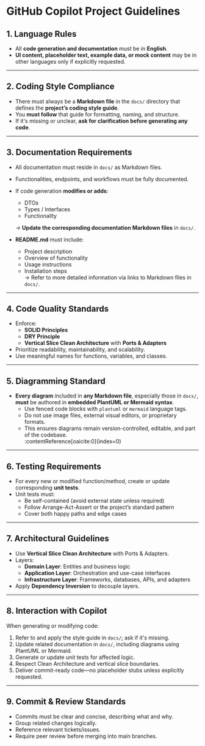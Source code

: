 # GitHub Copilot Project Guidelines

## 1. Language Rules
- All **code generation and documentation** must be in **English**.
- **UI content, placeholder text, example data, or mock content** may be in other languages only if explicitly requested.

---

## 2. Coding Style Compliance
- There must always be a **Markdown file** in the `docs/` directory that defines the **project’s coding style guide**.
- You **must follow** that guide for formatting, naming, and structure.
- If it's missing or unclear, **ask for clarification before generating any code**.

---

## 3. Documentation Requirements
- All documentation must reside in `docs/` as Markdown files.
- Functionalities, endpoints, and workflows must be fully documented.
- If code generation **modifies or adds**:
  - DTOs
  - Types / Interfaces
  - Functionality
  
  → **Update the corresponding documentation Markdown files** in `docs/`.

- **README.md** must include:
  - Project description
  - Overview of functionality
  - Usage instructions
  - Installation steps  
  → Refer to more detailed information via links to Markdown files in `docs/`.

---

## 4. Code Quality Standards
- Enforce:
  - **SOLID Principles**
  - **DRY Principle**
  - **Vertical Slice Clean Architecture** with **Ports & Adapters**
- Prioritize readability, maintainability, and scalability.
- Use meaningful names for functions, variables, and classes.

---

## 5. Diagramming Standard
- **Every diagram** included in **any Markdown file**, especially those in `docs/`, **must** be authored in **embedded PlantUML or Mermaid syntax**.
  - Use fenced code blocks with `plantuml` or `mermaid` language tags.
  - Do not use image files, external visual editors, or proprietary formats.
  - This ensures diagrams remain version-controlled, editable, and part of the codebase.  
  :contentReference[oaicite:0]{index=0}

---

## 6. Testing Requirements
- For every new or modified function/method, create or update corresponding **unit tests**.
- Unit tests must:
  - Be self-contained (avoid external state unless required)
  - Follow Arrange-Act-Assert or the project’s standard pattern
  - Cover both happy paths and edge cases

---

## 7. Architectural Guidelines
- Use **Vertical Slice Clean Architecture** with Ports & Adapters.
- Layers:
  - **Domain Layer**: Entities and business logic
  - **Application Layer**: Orchestration and use-case interfaces
  - **Infrastructure Layer**: Frameworks, databases, APIs, and adapters
- Apply **Dependency Inversion** to decouple layers.

---

## 8. Interaction with Copilot
When generating or modifying code:
1. Refer to and apply the style guide in `docs/`; ask if it's missing.
2. Update related documentation in `docs/`, including diagrams using PlantUML or Mermaid.
3. Generate or update unit tests for affected logic.
4. Respect Clean Architecture and vertical slice boundaries.
5. Deliver commit-ready code—no placeholder stubs unless explicitly requested.

---

## 9. Commit & Review Standards
- Commits must be clear and concise, describing what and why.
- Group related changes logically.
- Reference relevant tickets/issues.
- Require peer review before merging into main branches.
